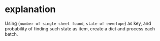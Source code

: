 # explanation

Using (`number of single sheet found`, `state of envelope`) as key, and probability of finding such state as item, create a dict and process each batch.
